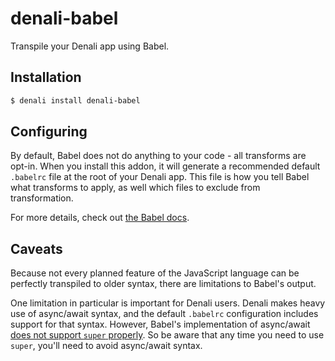 # denali-babel

Transpile your Denali app using Babel.

## Installation

```sh
$ denali install denali-babel
```

## Configuring

By default, Babel does not do anything to your code - all transforms are opt-in. When you install
this addon, it will generate a recommended default `.babelrc` file at the root of your Denali app.
This file is how you tell Babel what transforms to apply, as well which files to exclude from
transformation.

For more details, check out [the Babel docs](https://babeljs.io/docs/usage/babelrc/).

## Caveats

Because not every planned feature of the JavaScript language can be perfectly transpiled to older
syntax, there are limitations to Babel's output.

One limitation in particular is important for Denali users. Denali makes heavy use of async/await
syntax, and the default `.babelrc` configuration includes support for that syntax. However,
Babel's implementation of async/await
[does not support `super` properly](https://github.com/babel/babel/issues/3930). So be aware that
any time you need to use `super`, you'll need to avoid async/await syntax.